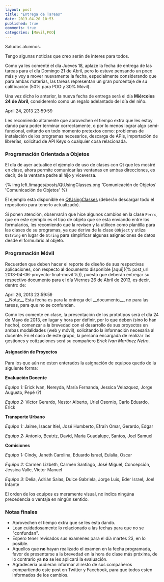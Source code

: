 ```yaml
---
layout: post
title: "Entrega de Tareas"
date: 2013-04-20 10:53
published: true
comments: true
categories: [Movil,POO]
---
```


Saludos alumnos.

Tengo algunas noticias que creo serán de interes para todos.

Como ya les comenté el día Jueves 18, aplaze la fecha de entrega de las tareas para el día Domingo 21 de Abril, pero lo estuve pensando un poco más y voy a mover nuevamente la fecha, especialmente considerando que para ambas materias, las tareas representan un gran porcentaje de su calificación (50% para POO y 30% Móvil).

<!-- more -->

Una vez dicho lo anterior, la nueva fecha de entrega será el día __Miércoles 24 de Abril__, considerenlo como un regalo adelantado del día del niño.

<div class="countdown">April 24, 2013 23:59:59</div>

Les recomiendo altamente que aprovechen el tiempo extra que les estoy dando para poder terminar correctamente, o por lo menos lograr algo semi-funcional, evitando en todo momento pretextos como: problemas de instalación de los programas necesarios, descarga de APIs, importación de librerías, solicitud de API Keys o cualquier cosa relacionada.


### Programación Orientada a Objetos

El día de ayer actualice el ejemplo de uso de clases con Qt que les mostré en clase, ahora permite comunicar las ventanas en ambas direcciones, es decir, de la ventana padre al hijo y viceversa.

{% img left /images/posts/QtUsingClasses.png 'Comunicación de Objetos' 'Comunicación de Objetos' %}

El ejemplo esta disponible en [QtUsingClasses](https://github.com/j2deme/POO_Cpp/tree/master/Qt/QtUsingClasses) (deberán descargar todo el repositorio para tenerlo actualizado).

Si ponen atención, observarán que hice algunos cambios en la clase `Perro`, que en este ejemplo es el tipo de objeto que se esta enviando entre los formularios, les recomiendo que la revisen y la utilicen como plantilla para las clases de su programas, ya que deriva de la clase `QObject` y utliza `QString` en lugar de `String` para simplificar algunas asignaciones de datos desde el formulario al objeto.

### Programación Móvil

Recuerden que deben hacer el reporte de diseño de sus respectivas aplicaciones, con respecto al documento disponible [aquí]({% post_url 2013-04-06-proyecto-final-movil %}), puesto que deberán entregar su respectivo documento para el día Viernes 26 de Abril de 2013, es decir, dentro de:

<div class="countdown">April 26, 2013 23:59:59</div> __Nota:__ Esta fecha es para la entrega del __documento__, no para las tareas, para que no se confundan.

Como les comente en clase, la presentación de los prototipos será el día 24 de Mayo de 2013, en lugar y hora por definir, por lo que deben (sino lo han hecho), comenzar a la brevedad con el desarrollo de sus proyectos en ambas modalidades (web y móvil), solicitando la información necesaria al docente. En el caso de este grupo, la persona encargada de realizar las gestiones y cotizaciones será su compañero _Erick Ivan Martínez Netro_.

#### Asignación de Proyectos

Para los que aún no esten enterados la asignación de equipos quedo de la siguiente forma:

__Evaluación Docente__

_Equipo 1:_ Erick Ivan, Nereyda, María Fernanda, Jessica Velazquez, Jorge Augusto, Pepé (?)

_Equipo 2:_ Victor Gerardo, Nestor Alberto, Uriel Osornio, Carlo Eduardo, Erick

__Transporte Urbano__

_Equipo 1:_ Jaime, Isacar Itiel, José Humberto, Efraín Omar, Gerardo, Edgar

_Equipo 2:_ Antonio, Beatriz, David, María Guadalupe, Santos, Joel Samuel

__Comisiones__

_Equipo 1:_ Cindy, Janeth Carolina, Eduardo Israel, Eulalia, Oscar

_Equipo 2:_ Carmen Lizbeth, Carmen Santiago, José Miguel, Concepción, Jessica Valle, Víctor Manuel

_Equipo 3:_ Delia, Adrián Salas, Dulce Gabriela, Jorge Luis, Eder Israel, Joel Infante

El orden de los equipos es meramente visual, no indica ningúna precedencia o ventaja en ningún sentido.

### Notas finales

- Aprovechen el tiempo extra que se les esta dando.
- Lean cuidadosamente lo relacionado a las fechas para que no se "confundan".
- Espero tener revisados sus examenes para el día martes 23, en lo posible.
- Aquellos que __no__ hayan realizado el examen en la fecha programada, favor de presentarse a la brevedad en la hora de clase más próxima, de lo contrario ya __no__ se les aplicará la evaluación.
- Agradecería pudieran informar al resto de sus compañeros compartiendo este post en Twitter y Facebook, para que todos esten informados de los cambios.
